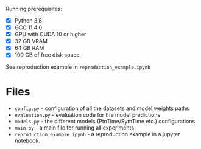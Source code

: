 Running prerequisites:

- [x] Python 3.8
- [x] GCC 11.4.0
- [x] GPU with CUDA 10 or higher
- [x] 32 GB VRAM 
- [x] 64 GB RAM
- [x] 100 GB of free disk space

See reproduction example in `reproduction_example.ipynb`


# Files
- `config.py` - configuration of all the datasets and model weights paths
- `evaluation.py` - evaluation code for the model predictions
- `models.py` - the different models (PtnTime/SymTime etc.) configurations
- `main.py` - a main file for running all experiments
- `reproduction_example.ipynb` - a reproduction example in a jupyter notebook.